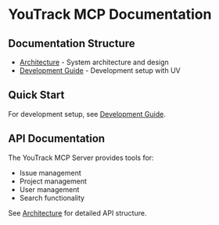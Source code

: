 # YouTrack MCP Documentation

## Documentation Structure

- [Architecture](./ARCHITECTURE.md) - System architecture and design
- [Development Guide](./DEVELOPMENT.md) - Development setup with UV

## Quick Start

For development setup, see [Development Guide](./DEVELOPMENT.md).

## API Documentation

The YouTrack MCP Server provides tools for:
- Issue management
- Project management
- User management
- Search functionality

See [Architecture](./ARCHITECTURE.md) for detailed API structure.
